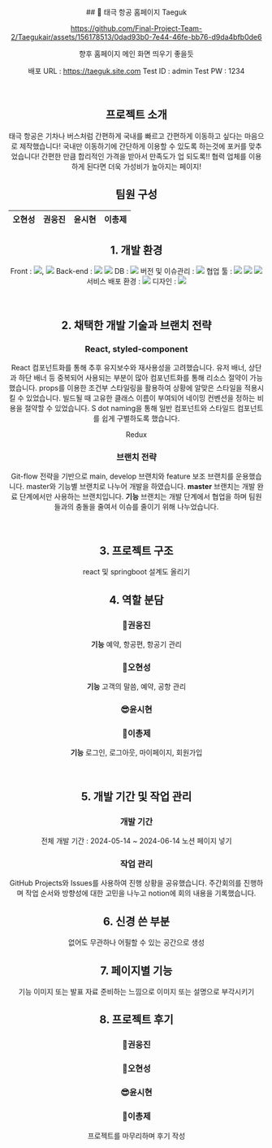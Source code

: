 <div align="center">
## 📖 태극 항공 홈페이지 Taeguk

https://github.com/Final-Project-Team-2/Taegukair/assets/156178513/0dad93b0-7e44-46fe-bb76-d9da4bfb0de6

향후 홈페이지 메인 화면 띄우기 좋을듯


배포 URL : https://taeguk.site.com
Test ID : admin
Test PW : 1234

<br>

## 프로젝트 소개

태극 항공은 기차나 버스처럼 간편하게 국내를 빠르고 간편하게 이동하고 싶다는 마음으로 제작했습니다!
국내만 이동하기에 간단하게 이용할 수 있도록 하는것에 포커를 맞추었습니다!
간편한 만큼 합리적인 가격을 받아서 만족도가 업 되도록!!
협력 업체를 이용하게 된다면 더욱 가성비가 높아지는 페이지!


## 팀원 구성
| **오현성** | **권웅진** | **윤시현** | **이총제** |
| :------: |  :------: | :------: | :------: |

## 1. 개발 환경

Front : <img src="https://img.shields.io/badge/HTML-3776AB?style=for-the-badge&logo=HTML&logoColor=red">, <img src="https://img.shields.io/badge/React-3776AB?style=for-the-badge&logo=React&logoColor=red">
Back-end : <img src="https://img.shields.io/badge/SpringBoot-3776AB?style=for-the-badge&logo=SpringBoot&logoColor=red"> <img src="https://img.shields.io/badge/JPA-3776AB?style=for-the-badge&logo=JPA&logoColor=red">
DB : <img src="https://img.shields.io/badge/MySQL-3776AB?style=for-the-badge&logo=MySQL&logoColor=red">
버전 및 이슈관리 : <img src="https://img.shields.io/badge/Github-3776AB?style=for-the-badge&logo=Github&logoColor=red">
협업 툴 : <img src="https://img.shields.io/badge/Discord-3776AB?style=for-the-badge&logo=Discord&logoColor=red"> <img src="https://img.shields.io/badge/Notion-3776AB?style=for-the-badge&logo=Notion&logoColor=red"> <img src="https://img.shields.io/badge/Github-3776AB?style=for-the-badge&logo=Github&logoColor=red">
서비스 배포 환경 : <img src="https://img.shields.io/badge/AWS-3776AB?style=for-the-badge&logo=AWS&logoColor=red">
디자인 : <img src="https://img.shields.io/badge/Figma-3776AB?style=for-the-badge&logo=Figma&logoColor=red">

<br>

## 2. 채택한 개발 기술과 브랜치 전략

### React, styled-component

React
    컴포넌트화를 통해 추후 유지보수와 재사용성을 고려했습니다.
    유저 배너, 상단과 하단 배너 등 중복되어 사용되는 부분이 많아 컴포넌트화를 통해 리소스 절약이 가능했습니다.
    props를 이용한 조건부 스타일링을 활용하여 상황에 알맞은 스타일을 적용시킬 수 있었습니다.
    빌드될 때 고유한 클래스 이름이 부여되어 네이밍 컨벤션을 정하는 비용을 절약할 수 있었습니다.
    S dot naming을 통해 일반 컴포넌트와 스타일드 컴포넌트를 쉽게 구별하도록 했습니다.

Redux    

### 브랜치 전략

Git-flow 전략을 기반으로 main, develop 브랜치와 feature 보조 브랜치를 운용했습니다.
master와 기능별 브랜치로 나누어 개발을 하였습니다.
    **master** 브랜치는 개발 완료 단계에서만 사용하는 브랜치입니다.
    **기능** 브랜치는 개발 단계에서 협업을 하며 팀원들과의 충돌을 줄여서 이슈를 줄이기 위해 나누었습니다. 

<br>

## 3. 프로젝트 구조

react 및 springboot 설계도 올리기

## 4. 역할 분담

### 🍊권웅진
**기능**
    예약, 항공편, 항공기 관리
### 👻오현성
**기능**
    고객의 말씀, 예약, 공항 관리
### 😎윤시현

### 🐬이총제
**기능**
    로그인, 로그아웃, 마이페이지, 회원가입
    
<br>

## 5. 개발 기간 및 작업 관리

### 개발 기간

전체 개발 기간 : 2024-05-14 ~ 2024-06-14
  노션 페이지 넣기


### 작업 관리

GitHub Projects와 Issues를 사용하여 진행 상황을 공유했습니다.
주간회의를 진행하며 작업 순서와 방향성에 대한 고민을 나누고 notion에 회의 내용을 기록했습니다.


## 6. 신경 쓴 부분

없어도 무관하나 어필할 수 있는 공간으로 생성


## 7. 페이지별 기능

기능 이미지 또는 발표 자료 준비하는 느낌으로 이미지 또는 설명으로 부각시키기

## 8. 프로젝트 후기

### 🍊권웅진

### 👻오현성

### 😎윤시현

### 🐬이총제
프로젝트를 마무리하며 후기 작성

</div>
